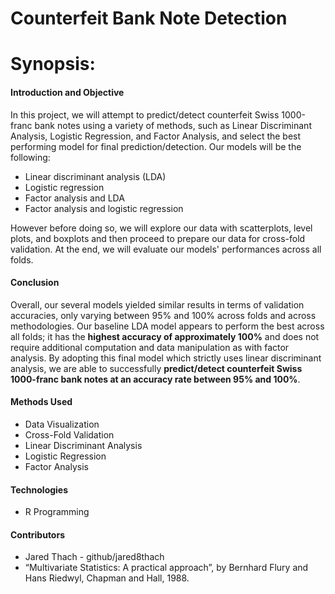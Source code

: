 # Counterfeit Bank Note Detection
 
# Synopsis:

#### Introduction and Objective
In this project, we will attempt to predict/detect counterfeit Swiss 1000-franc bank notes using a variety of methods, such as Linear Discriminant Analysis, Logistic Regression, and Factor Analysis, and select the best performing model for final prediction/detection. Our models will be the following:

- Linear discriminant analysis (LDA)
- Logistic regression
- Factor analysis and LDA
- Factor analysis and logistic regression

However before doing so, we will explore our data with scatterplots, level plots, and boxplots and then proceed to prepare our data for cross-fold validation. At the end, we will evaluate our models' performances across all folds.

#### Conclusion
Overall, our several models yielded similar results in terms of validation accuracies, only varying between 95% and 100% across folds and across methodologies. Our baseline LDA model appears to perform the best across all folds; it has the **highest accuracy of approximately 100%** and does not require additional computation and data manipulation as with factor analysis. By adopting this final model which strictly uses linear discriminant analysis, we are able to successfully **predict/detect counterfeit Swiss 1000-franc bank notes at an accuracy rate between 95% and 100%**.
 
#### Methods Used
- Data Visualization
- Cross-Fold Validation
- Linear Discriminant Analysis
- Logistic Regression
- Factor Analysis

#### Technologies
- R Programming 

#### Contributors
- Jared Thach - github/jared8thach
- “Multivariate Statistics: A practical approach”, by Bernhard Flury and Hans Riedwyl, Chapman and Hall, 1988.
